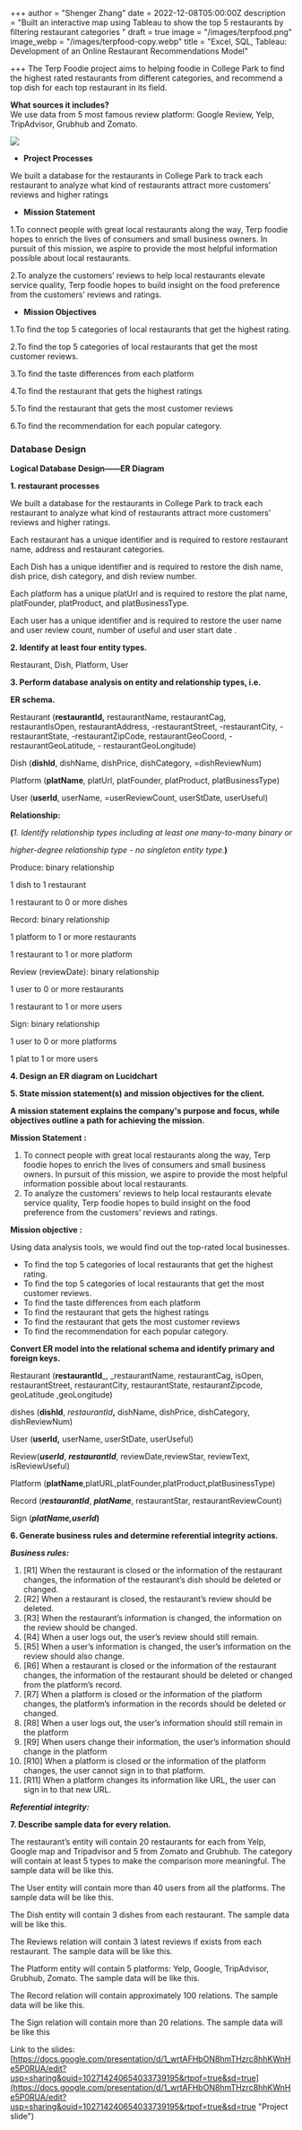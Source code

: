 +++
author = "Shenger Zhang"
date = 2022-12-08T05:00:00Z
description = "Built an interactive map using Tableau to show the top 5 restaurants by filtering restaurant categories "
draft = true
image = "/images/terpfood.png"
image_webp = "/images/terpfood-copy.webp"
title = "Excel, SQL, Tableau: Development of an Online Restaurant Recommendations Model"

+++
The Terp Foodie project aims to helping foodie in College Park to find the highest rated restaurants from different categories, and recommend a top dish for each top restaurant in its field.

**What sources it includes?**  
We use data from 5 most famous review platform: Google Review, Yelp, TripAdvisor, Grubhub and Zomato.

![](/images/blog/food1.png)

* **Project Processes**

We built a database for the restaurants in College Park to track each restaurant to analyze what kind of restaurants attract more customers’ reviews and higher ratings

* **Mission Statement**

1\.To connect people with great local restaurants along the way, Terp foodie hopes to enrich the lives of consumers and small business owners. In pursuit of this mission, we aspire to provide the most helpful information possible about local restaurants.

2\.To analyze the customers’ reviews to help local restaurants elevate service quality, Terp foodie hopes to build insight on the food preference from the customers’ reviews and ratings.

* **Mission Objectives**

1\.To find the top 5 categories of local restaurants that get the highest rating.

2\.To find the top 5 categories of local restaurants that get the most customer reviews.

3\.To find the taste differences from each platform

4\.To find the restaurant that gets the highest ratings

5\.To find the restaurant that gets the most customer reviews

6\.To find the recommendation for each popular category.

### **Database Design**

**Logical Database Design——ER Diagram**

**1. restaurant processes**

We built a database for the restaurants in College Park to track each restaurant to analyze what kind of restaurants attract more customers’ reviews and higher ratings.

Each restaurant has a unique identifier and is required to restore restaurant name, address and restaurant categories.

Each Dish has a unique identifier and is required to restore the dish name, dish price, dish category, and dish review number.

Each platform has a unique platUrl and is required to restore the plat name, platFounder, platProduct, and platBusinessType.

Each user has a unique identifier and is required to restore the user name and user review count, number of useful and user start date .

**2. Identify at least four entity types.**

Restaurant, Dish, Platform, User

**3. Perform database analysis on entity and relationship types, i.e.**

**ER schema.**

Restaurant (**restaurantId,** restaurantName, restaurantCag, restaurantIsOpen, restaurantAddress, -restaurantStreet, -restaurantCity, -restaurantState, -restaurantZipCode, restaurantGeoCoord, -restaurantGeoLatitude, - restaurantGeoLongitude)

Dish (**dishId**, dishName, dishPrice, dishCategory, =dishReviewNum)

Platform (**platName**, platUrl, platFounder, platProduct, platBusinessType)

User (**userId**, userName, =userReviewCount, userStDate, userUseful)

**Relationship:**

**(**_1. Identify relationship types including at least one many-to-many binary or_

_higher-degree relationship type - no singleton entity type._**)**

Produce: binary relationship

1 dish to 1 restaurant

1 restaurant to 0 or more dishes

Record: binary relationship

1 platform to 1 or more restaurants

1 restaurant to 1 or more platform

Review (reviewDate): binary relationship

1 user to 0 or more restaurants

1 restaurant to 1 or more users

Sign: binary relationship

1 user to 0 or more platforms

1 plat to 1 or more users

**4. Design an ER diagram on Lucidchart**

**5. State mission statement(s) and mission objectives for the client.**

**A mission statement explains the company's purpose and focus, while objectives outline a path for achieving the mission.**

**Mission Statement :**

1. To connect people with great local restaurants along the way, Terp foodie hopes to enrich the lives of consumers and small business owners. In pursuit of this mission, we aspire to provide the most helpful information possible about local restaurants.
2. To analyze the customers’ reviews to help local restaurants elevate service quality, Terp foodie hopes to build insight on the food preference from the customers’ reviews and ratings.

**Mission objective :**

Using data analysis tools, we would find out the top-rated local businesses.

* To find the top 5 categories of local restaurants that get the highest rating.
* To find the top 5 categories of local restaurants that get the most customer reviews.
* To find the taste differences from each platform
* To find the restaurant that gets the highest ratings
* To find the restaurant that gets the most customer reviews
* To find the recommendation for each popular category.

**Convert ER model into the relational schema and identify primary and foreign keys.**

Restaurant (**restaurantId**_, _restaurantName, restaurantCag, isOpen, restaurantStreet, restaurantCity, restaurantState, restaurantZipcode, geoLatitude ,geoLongitude)

dishes (**dishId**, _restaurantId_**,** dishName, dishPrice, dishCategory, dishReviewNum)

User (**userId,** userName, userStDate, userUseful)

Review(**_userId_**, **_restaurantId_**, reviewDate,reviewStar, reviewText, isReviewUseful)

Platform (**platName**,platURL,platFounder,platProduct,platBusinessType)

Record (**_restaurantId_**, **_platName_**, restaurantStar, restaurantReviewCount)

Sign (**_platName,userId_)**

**6. Generate business rules and determine referential integrity actions.**

**_Business rules:_**

 1. \[R1\] When the restaurant is closed or the information of the restaurant changes, the information of the restaurant’s dish should be deleted or changed.
 2. \[R2\] When a restaurant is closed, the restaurant’s review should be deleted.
 3. \[R3\] When the restaurant’s information is changed, the information on the review should be changed.
 4. \[R4\] When a user logs out, the user’s review should still remain.
 5. \[R5\] When a user’s information is changed, the user’s information on the review should also change.
 6. \[R6\] When a restaurant is closed or the information of the restaurant changes, the information of the restaurant should be deleted or changed from the platform’s record.
 7. \[R7\] When a platform is closed or the information of the platform changes, the platform’s information in the records should be deleted or changed.
 8. \[R8\] When a user logs out, the user’s information should still remain in the platform
 9. \[R9\] When users change their information, the user’s information should change in the platform
10. \[R10\] When a platform is closed or the information of the platform changes, the user cannot sign in to that platform.
11. \[R11\] When a platform changes its information like URL, the user can sign in to that new URL.

**_Referential integrity:_**

**7. Describe sample data for every relation.**

The restaurant’s entity will contain 20 restaurants for each from Yelp, Google map and Tripadvisor and 5 from Zomato and Grubhub. The category will contain at least 5 types to make the comparison more meaningful. The sample data will be like this.

The User entity will contain more than 40 users from all the platforms. The sample data will be like this.

The Dish entity will contain 3 dishes from each restaurant. The sample data will be like this.

The Reviews relation will contain 3 latest reviews if exists from each restaurant. The sample data will be like this.

The Platform entity will contain 5 platforms: Yelp, Google, TripAdvisor, Grubhub, Zomato. The sample data will be like this.

The Record relation will contain approximately 100 relations. The sample data will be like this.

The Sign relation will contain more than 20 relations. The sample data will be like this

Link to the slides: [https://docs.google.com/presentation/d/1_wrtAFHbON8hmTHzrc8hhKWnHe5P0RUA/edit?usp=sharing&ouid=102714240654033739195&rtpof=true&sd=true](https://docs.google.com/presentation/d/1_wrtAFHbON8hmTHzrc8hhKWnHe5P0RUA/edit?usp=sharing&ouid=102714240654033739195&rtpof=true&sd=true "Project slide")